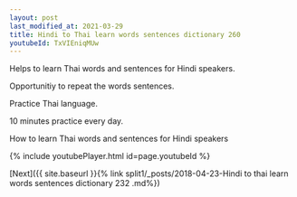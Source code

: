 ```yaml
---
layout: post
last_modified_at: 2021-03-29
title: Hindi to Thai learn words sentences dictionary 260 
youtubeId: TxVIEniqMUw
---
```

 
 
Helps to learn Thai words and sentences for Hindi speakers.

Opportunitiy to repeat the words sentences. 

Practice Thai language. 
 
10 minutes practice every day. 
 
How to learn Thai words and sentences for Hindi speakers 
 
{% include youtubePlayer.html id=page.youtubeId %}
 
 
[Next]({{ site.baseurl }}{% link  split1/_posts/2018-04-23-Hindi to thai learn words sentences dictionary 232 .md%})
 
